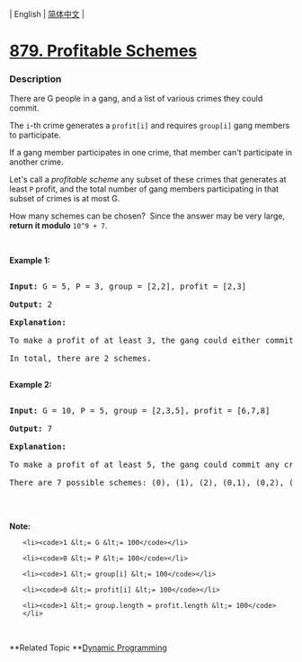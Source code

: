 | English | [简体中文](README.md) |

# [879. Profitable Schemes](https://leetcode-cn.com/problems/profitable-schemes)
 ### Description
<p>There are G people in a gang, and a list of various crimes they could commit.</p>

<p>The <code>i</code>-th crime generates a <code>profit[i]</code> and requires <code>group[i]</code> gang members to participate.</p>

<p>If a gang member participates in one crime, that member can&#39;t participate in another crime.</p>

<p>Let&#39;s call a <em>profitable&nbsp;scheme</em>&nbsp;any subset of these crimes that generates at least <code>P</code> profit, and the total number of gang members participating in that subset of crimes is at most G.</p>

<p>How many schemes can be chosen?&nbsp; Since the answer may be very&nbsp;large, <strong>return it modulo</strong> <code>10^9 + 7</code>.</p>

<p>&nbsp;</p>

<p><strong>Example 1:</strong></p>

<pre>
<strong>Input: </strong>G = <span id="example-input-1-1">5</span>, P = <span id="example-input-1-2">3</span>, group = <span id="example-input-1-3">[2,2]</span>, profit = <span id="example-input-1-4">[2,3]</span>
<strong>Output: </strong><span id="example-output-1">2</span>
<strong>Explanation: </strong>
To make a profit of at least 3, the gang could either commit crimes 0 and 1, or just crime 1.
In total, there are 2 schemes.
</pre>

<div>
<p><strong>Example 2:</strong></p>

<pre>
<strong>Input: </strong>G = <span id="example-input-2-1">10</span>, P = <span id="example-input-2-2">5</span>, group = <span id="example-input-2-3">[2,3,5]</span>, profit = <span id="example-input-2-4">[6,7,8]</span>
<strong>Output: </strong><span id="example-output-2">7</span>
<strong>Explanation: </strong>
To make a profit of at least 5, the gang could commit any crimes, as long as they commit one.
There are 7 possible schemes: (0), (1), (2), (0,1), (0,2), (1,2), and (0,1,2).
</pre>

<p>&nbsp;</p>
</div>

<p><strong>Note:</strong></p>

<ol>
	<li><code>1 &lt;= G &lt;= 100</code></li>
	<li><code>0 &lt;= P &lt;= 100</code></li>
	<li><code>1 &lt;= group[i] &lt;= 100</code></li>
	<li><code>0 &lt;= profit[i] &lt;= 100</code></li>
	<li><code>1 &lt;= group.length = profit.length &lt;= 100</code></li>
</ol>

<div>
<div>&nbsp;</div>
</div>

**Related Topic	**[Dynamic Programming](https://leetcode-cn.com/tag/dynamic-programming) 